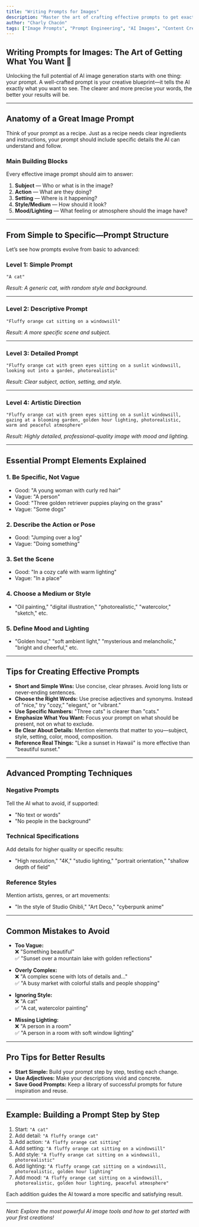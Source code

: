 ```yaml
---
title: "Writing Prompts for Images"
description: "Master the art of crafting effective prompts to get exactly the images you want from AI"
author: "Charly Chacón"
tags: ["Image Prompts", "Prompt Engineering", "AI Images", "Content Creation"]
---
```


## Writing Prompts for Images: The Art of Getting What You Want 🎯

Unlocking the full potential of AI image generation starts with one thing: your prompt. A well-crafted prompt is your creative blueprint—it tells the AI exactly what you want to see. The clearer and more precise your words, the better your results will be.

---

## Anatomy of a Great Image Prompt

Think of your prompt as a recipe. Just as a recipe needs clear ingredients and instructions, your prompt should include specific details the AI can understand and follow.

### **Main Building Blocks**

Every effective image prompt should aim to answer:

1. **Subject** — Who or what is in the image?
2. **Action** — What are they doing?
3. **Setting** — Where is it happening?
4. **Style/Medium** — How should it look?
5. **Mood/Lighting** — What feeling or atmosphere should the image have?

---

## From Simple to Specific—Prompt Structure

Let’s see how prompts evolve from basic to advanced:

### **Level 1: Simple Prompt**
```
"A cat"
```
*Result: A generic cat, with random style and background.*

---

### **Level 2: Descriptive Prompt**
```
"Fluffy orange cat sitting on a windowsill"
```
*Result: A more specific scene and subject.*

---

### **Level 3: Detailed Prompt**
```
"Fluffy orange cat with green eyes sitting on a sunlit windowsill, looking out into a garden, photorealistic"
```
*Result: Clear subject, action, setting, and style.*

---

### **Level 4: Artistic Direction**
```
"Fluffy orange cat with green eyes sitting on a sunlit windowsill, gazing at a blooming garden, golden hour lighting, photorealistic, warm and peaceful atmosphere"
```
*Result: Highly detailed, professional-quality image with mood and lighting.*

---

## Essential Prompt Elements Explained

### 1. **Be Specific, Not Vague**
- Good: "A young woman with curly red hair"
- Vague: "A person"
- Good: "Three golden retriever puppies playing on the grass"
- Vague: "Some dogs"

### 2. **Describe the Action or Pose**
- Good: "Jumping over a log"
- Vague: "Doing something"

### 3. **Set the Scene**
- Good: "In a cozy café with warm lighting"
- Vague: "In a place"

### 4. **Choose a Medium or Style**
- "Oil painting," "digital illustration," "photorealistic," "watercolor," "sketch," etc.

### 5. **Define Mood and Lighting**
- "Golden hour," "soft ambient light," "mysterious and melancholic," "bright and cheerful," etc.

---

## Tips for Creating Effective Prompts

- **Short and Simple Wins:** Use concise, clear phrases. Avoid long lists or never-ending sentences.
- **Choose the Right Words:** Use precise adjectives and synonyms. Instead of "nice," try "cozy," "elegant," or "vibrant."
- **Use Specific Numbers:** "Three cats" is clearer than "cats."
- **Emphasize What You Want:** Focus your prompt on what should be present, not on what to exclude.
- **Be Clear About Details:** Mention elements that matter to you—subject, style, setting, color, mood, composition.
- **Reference Real Things:** "Like a sunset in Hawaii" is more effective than "beautiful sunset."

---

## Advanced Prompting Techniques

### **Negative Prompts**
Tell the AI what to avoid, if supported:
- "No text or words"
- "No people in the background"

### **Technical Specifications**
Add details for higher quality or specific results:
- "High resolution," "4K," "studio lighting," "portrait orientation," "shallow depth of field"

### **Reference Styles**
Mention artists, genres, or art movements:
- "In the style of Studio Ghibli," "Art Deco," "cyberpunk anime"

---

## Common Mistakes to Avoid

- **Too Vague:**  
  ❌ "Something beautiful"  
  ✅ "Sunset over a mountain lake with golden reflections"

- **Overly Complex:**  
  ❌ "A complex scene with lots of details and..."  
  ✅ "A busy market with colorful stalls and people shopping"

- **Ignoring Style:**  
  ❌ "A cat"  
  ✅ "A cat, watercolor painting"

- **Missing Lighting:**  
  ❌ "A person in a room"  
  ✅ "A person in a room with soft window lighting"

---

## Pro Tips for Better Results

- **Start Simple:** Build your prompt step by step, testing each change.
- **Use Adjectives:** Make your descriptions vivid and concrete.
- **Save Good Prompts:** Keep a library of successful prompts for future inspiration and reuse.

---

## Example: Building a Prompt Step by Step

1. Start: `"A cat"`
2. Add detail: `"A fluffy orange cat"`
3. Add action: `"A fluffy orange cat sitting"`
4. Add setting: `"A fluffy orange cat sitting on a windowsill"`
5. Add style: `"A fluffy orange cat sitting on a windowsill, photorealistic"`
6. Add lighting: `"A fluffy orange cat sitting on a windowsill, photorealistic, golden hour lighting"`
7. Add mood: `"A fluffy orange cat sitting on a windowsill, photorealistic, golden hour lighting, peaceful atmosphere"`

Each addition guides the AI toward a more specific and satisfying result.

---

_Next: Explore the most powerful AI image tools and how to get started with your first creations!_
